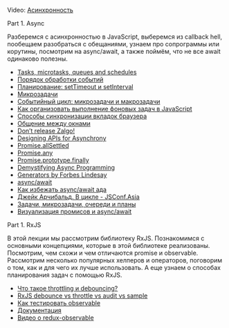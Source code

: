 Video: [Асинхронность](https://www.youtube.com/watch?v=5dvqd45j_XM) 

Part 1. Async

Разберемся с асинхронностью в JavaScript, выберемся из callback hell, пообещаем разобраться с обещаниями, узнаем про сопрограммы или корутины, посмотрим на async/await, а также поймём, что не все await одинаково полезны.

- [Tasks, microtasks, queues and schedules](https://jakearchibald.com/2015/tasks-microtasks-queues-and-schedules/)
- [Порядок обработки событий](https://learn.javascript.ru/events-and-timing-depth)
- [Планирование: setTimeout и setInterval](https://learn.javascript.ru/settimeout-setinterval)
- [Микрозадачи](https://learn.javascript.ru/microtask-queue)
- [Событийный цикл: микрозадачи и макрозадачи](https://learn.javascript.ru/event-loop)
- [Как организовать выполнение фоновых задач в JavaScript](http://prgssr.ru/development/kak-organizovat-vypolnenie-fonovyh-zadach-v-javascript.html)
- [Способы синхронизации вкладок браузера](https://habr.com/ru/company/rambler_and_co/blog/422545/)
- [Общение между окнами](https://learn.javascript.ru/cross-window-communication)
- [Don’t release Zalgo!](https://oren.github.io/articles/zalgo/)
- [Designing APIs for Asynchrony](https://blog.izs.me/2013/08/designing-apis-for-asynchrony/)
- [Promise.allSettled](https://developer.mozilla.org/ru/docs/Web/JavaScript/Reference/Global_Objects/Promise/allSettled)
- [Promise.any](https://developer.mozilla.org/ru/docs/Web/JavaScript/Reference/Global_Objects/Promise/any)
- [Promise.prototype.finally](https://developer.mozilla.org/ru/docs/Web/JavaScript/Reference/Global_Objects/Promise/finally)
- [Demystifying Async Programming](https://yunchi.dev/posts/demystifying-async/)
- [Generators by Forbes Lindesay](https://www.promisejs.org/generators/)
- [async/await](https://learn.javascript.ru/async-await)
- [Как избежать async/await ада](https://medium.com/@stasonmars/%D0%BA%D0%B0%D0%BA-%D0%B8%D0%B7%D0%B1%D0%B5%D0%B6%D0%B0%D1%82%D1%8C-async-await-%D0%B0%D0%B4%D0%B0-dde39291bdb8)
- [Джейк Арчибальд. В цикле - JSConf.Asia](https://www.youtube.com/watch?v=cCOL7MC4Pl0)
- [Задачи, микрозадачи, очереди и планы](https://habr.com/ru/post/264993/)
- [Визуализация промисов и async/await](https://habr.com/ru/post/501702/)

Part 1. RxJS

В этой лекции мы рассмотрим библиотеку RxJS. Познакомимся с основными концепциями, которые в этой библиотеке реализованы. Посмотрим, чем схожи и чем отличаются promise и observable. Рассмотрим несколько популярных хелперов и операторов, поговорим о том, как и для чего их лучше использовать. А еще узнаем о способах планирования задач с помощью RxJS.

- [Что такое throttling и debouncing?](https://medium.com/nuances-of-programming/%D1%87%D1%82%D0%BE-%D1%82%D0%B0%D0%BA%D0%BE%D0%B5-throttling-%D0%B8-debouncing-4f0a839769ef)
- [RxJS debounce vs throttle vs audit vs sample](https://dev.to/rxjs/debounce-vs-throttle-vs-audit-vs-sample-difference-you-should-know-1f21)
- [Как тестировать observable](https://www.youtube.com/watch?v=s9FY-MBW1rc)
- [Документация](https://rxjs.dev/)
- [Видео о redux-observable](https://www.youtube.com/watch?v=AslncyG8whg)
